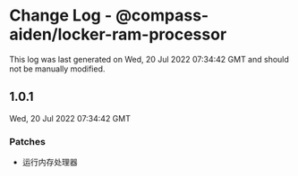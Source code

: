 # Change Log - @compass-aiden/locker-ram-processor

This log was last generated on Wed, 20 Jul 2022 07:34:42 GMT and should not be manually modified.

## 1.0.1
Wed, 20 Jul 2022 07:34:42 GMT

### Patches

- 运行内存处理器

